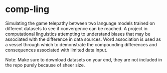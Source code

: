 # comp-ling
Simulating the game telepathy between two language models trained on different datasets to see if convergence can be reached.
A project in computational linguistics attempting to understand biases that may be associated with the difference in data sources. Word association is used as a vessel through which to demonstrate the compounding differences and consequences associated with limited data input.

Note: Make sure to download datasets on your end, they are not included in the repo purely because of sheer size.
